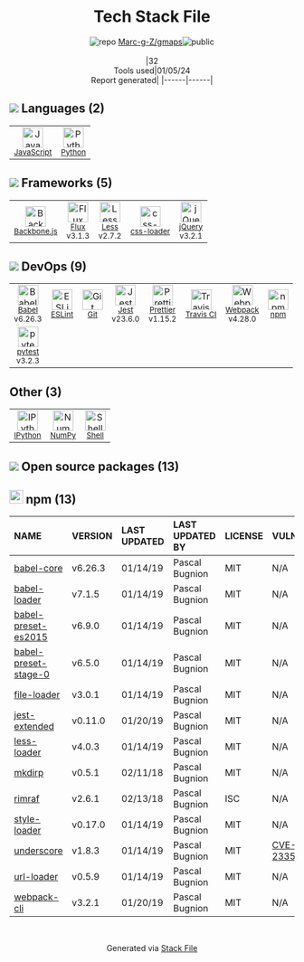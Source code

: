 <!--
&lt;--- Readme.md Snippet without images Start ---&gt;
## Tech Stack
Marc-g-Z/gmaps is built on the following main stack:

- [Jest](http://facebook.github.io/jest/) – Javascript Testing Framework
- [Python](https://www.python.org) – Languages
- [Backbone.js](http://backbonejs.org/) – Javascript MVC Frameworks
- [jQuery](http://jquery.com/) – Javascript UI Libraries
- [Less](http://lesscss.org/) – CSS Pre-processors / Extensions
- [JavaScript](https://developer.mozilla.org/en-US/docs/Web/JavaScript) – Languages
- [Flux](http://facebook.github.io/flux/) – Javascript UI Libraries
- [Webpack](http://webpack.js.org) – JS Build Tools / JS Task Runners
- [NumPy](http://www.numpy.org/) – Data Science Tools
- [Babel](http://babeljs.io/) – JavaScript Compilers
- [ESLint](http://eslint.org/) – Code Review
- [IPython](http://ipython.org/index.html) – Shells
- [pytest](http://pytest.org/latest/) – Testing Frameworks
- [Shell](https://en.wikipedia.org/wiki/Shell_script) – Shells
- [Prettier](https://prettier.io/) – Code Review
- [css-loader](https://github.com/webpack-contrib/css-loader) – CSS Pre-processors / Extensions
- [Travis CI](http://travis-ci.com/) – Continuous Integration

Full tech stack [here](/techstack.md)

&lt;--- Readme.md Snippet without images End ---&gt;

&lt;--- Readme.md Snippet with images Start ---&gt;
## Tech Stack
Marc-g-Z/gmaps is built on the following main stack:

- <img width='25' height='25' src='https://img.stackshare.io/service/830/jest.png' alt='Jest'/> [Jest](http://facebook.github.io/jest/) – Javascript Testing Framework
- <img width='25' height='25' src='https://img.stackshare.io/service/993/pUBY5pVj.png' alt='Python'/> [Python](https://www.python.org) – Languages
- <img width='25' height='25' src='https://img.stackshare.io/service/1017/Screen_Shot_2012-04-28_at_8.52.15_PM.png' alt='Backbone.js'/> [Backbone.js](http://backbonejs.org/) – Javascript MVC Frameworks
- <img width='25' height='25' src='https://img.stackshare.io/service/1021/lxEKmMnB_400x400.jpg' alt='jQuery'/> [jQuery](http://jquery.com/) – Javascript UI Libraries
- <img width='25' height='25' src='https://img.stackshare.io/service/1170/default_957cbc0168b4d37265e264469c888f776e57f42c.png' alt='Less'/> [Less](http://lesscss.org/) – CSS Pre-processors / Extensions
- <img width='25' height='25' src='https://img.stackshare.io/service/1209/javascript.jpeg' alt='JavaScript'/> [JavaScript](https://developer.mozilla.org/en-US/docs/Web/JavaScript) – Languages
- <img width='25' height='25' src='https://img.stackshare.io/service/1275/flux.png' alt='Flux'/> [Flux](http://facebook.github.io/flux/) – Javascript UI Libraries
- <img width='25' height='25' src='https://img.stackshare.io/service/1682/IMG_4636.PNG' alt='Webpack'/> [Webpack](http://webpack.js.org) – JS Build Tools / JS Task Runners
- <img width='25' height='25' src='https://img.stackshare.io/service/2179/default_332f874a2edb2686f578aa6389313efcea1eec41.png' alt='NumPy'/> [NumPy](http://www.numpy.org/) – Data Science Tools
- <img width='25' height='25' src='https://img.stackshare.io/service/2739/-1wfGjNw.png' alt='Babel'/> [Babel](http://babeljs.io/) – JavaScript Compilers
- <img width='25' height='25' src='https://img.stackshare.io/service/3337/Q4L7Jncy.jpg' alt='ESLint'/> [ESLint](http://eslint.org/) – Code Review
- <img width='25' height='25' src='https://img.stackshare.io/service/4477/820a0bb9a44fe5a1d640993ab1e6fd84_400x400.png' alt='IPython'/> [IPython](http://ipython.org/index.html) – Shells
- <img width='25' height='25' src='https://img.stackshare.io/service/4586/Lu99Qe0Z_400x400.png' alt='pytest'/> [pytest](http://pytest.org/latest/) – Testing Frameworks
- <img width='25' height='25' src='https://img.stackshare.io/service/4631/default_c2062d40130562bdc836c13dbca02d318205a962.png' alt='Shell'/> [Shell](https://en.wikipedia.org/wiki/Shell_script) – Shells
- <img width='25' height='25' src='https://img.stackshare.io/service/7035/default_66f265943abed56bcdbfca1c866a4261b1fbb063.jpg' alt='Prettier'/> [Prettier](https://prettier.io/) – Code Review
- <img width='25' height='25' src='https://img.stackshare.io/service/8074/default_d2b16fd6997fb2e164de645a34f9b8d5a880d999.png' alt='css-loader'/> [css-loader](https://github.com/webpack-contrib/css-loader) – CSS Pre-processors / Extensions
- <img width='25' height='25' src='https://img.stackshare.io/service/460/Lu6cGu0z_400x400.png' alt='Travis CI'/> [Travis CI](http://travis-ci.com/) – Continuous Integration

Full tech stack [here](/techstack.md)

&lt;--- Readme.md Snippet with images End ---&gt;
-->
<div align="center">

# Tech Stack File
![](https://img.stackshare.io/repo.svg "repo") [Marc-g-Z/gmaps](https://github.com/Marc-g-Z/gmaps)![](https://img.stackshare.io/public_badge.svg "public")
<br/><br/>
|32<br/>Tools used|01/05/24 <br/>Report generated|
|------|------|
</div>

## <img src='https://img.stackshare.io/languages.svg'/> Languages (2)
<table><tr>
  <td align='center'>
  <img width='36' height='36' src='https://img.stackshare.io/service/1209/javascript.jpeg' alt='JavaScript'>
  <br>
  <sub><a href="https://developer.mozilla.org/en-US/docs/Web/JavaScript">JavaScript</a></sub>
  <br>
  <sub></sub>
</td>

<td align='center'>
  <img width='36' height='36' src='https://img.stackshare.io/service/993/pUBY5pVj.png' alt='Python'>
  <br>
  <sub><a href="https://www.python.org">Python</a></sub>
  <br>
  <sub></sub>
</td>

</tr>
</table>

## <img src='https://img.stackshare.io/frameworks.svg'/> Frameworks (5)
<table><tr>
  <td align='center'>
  <img width='36' height='36' src='https://img.stackshare.io/service/1017/Screen_Shot_2012-04-28_at_8.52.15_PM.png' alt='Backbone.js'>
  <br>
  <sub><a href="http://backbonejs.org/">Backbone.js</a></sub>
  <br>
  <sub></sub>
</td>

<td align='center'>
  <img width='36' height='36' src='https://img.stackshare.io/service/1275/flux.png' alt='Flux'>
  <br>
  <sub><a href="http://facebook.github.io/flux/">Flux</a></sub>
  <br>
  <sub>v3.1.3</sub>
</td>

<td align='center'>
  <img width='36' height='36' src='https://img.stackshare.io/service/1170/default_957cbc0168b4d37265e264469c888f776e57f42c.png' alt='Less'>
  <br>
  <sub><a href="http://lesscss.org/">Less</a></sub>
  <br>
  <sub>v2.7.2</sub>
</td>

<td align='center'>
  <img width='36' height='36' src='https://img.stackshare.io/service/8074/default_d2b16fd6997fb2e164de645a34f9b8d5a880d999.png' alt='css-loader'>
  <br>
  <sub><a href="https://github.com/webpack-contrib/css-loader">css-loader</a></sub>
  <br>
  <sub></sub>
</td>

<td align='center'>
  <img width='36' height='36' src='https://img.stackshare.io/service/1021/lxEKmMnB_400x400.jpg' alt='jQuery'>
  <br>
  <sub><a href="http://jquery.com/">jQuery</a></sub>
  <br>
  <sub>v3.2.1</sub>
</td>

</tr>
</table>

## <img src='https://img.stackshare.io/devops.svg'/> DevOps (9)
<table><tr>
  <td align='center'>
  <img width='36' height='36' src='https://img.stackshare.io/service/2739/-1wfGjNw.png' alt='Babel'>
  <br>
  <sub><a href="http://babeljs.io/">Babel</a></sub>
  <br>
  <sub>v6.26.3</sub>
</td>

<td align='center'>
  <img width='36' height='36' src='https://img.stackshare.io/service/3337/Q4L7Jncy.jpg' alt='ESLint'>
  <br>
  <sub><a href="http://eslint.org/">ESLint</a></sub>
  <br>
  <sub></sub>
</td>

<td align='center'>
  <img width='36' height='36' src='https://img.stackshare.io/service/1046/git.png' alt='Git'>
  <br>
  <sub><a href="http://git-scm.com/">Git</a></sub>
  <br>
  <sub></sub>
</td>

<td align='center'>
  <img width='36' height='36' src='https://img.stackshare.io/service/830/jest.png' alt='Jest'>
  <br>
  <sub><a href="http://facebook.github.io/jest/">Jest</a></sub>
  <br>
  <sub>v23.6.0</sub>
</td>

<td align='center'>
  <img width='36' height='36' src='https://img.stackshare.io/service/7035/default_66f265943abed56bcdbfca1c866a4261b1fbb063.jpg' alt='Prettier'>
  <br>
  <sub><a href="https://prettier.io/">Prettier</a></sub>
  <br>
  <sub>v1.15.2</sub>
</td>

<td align='center'>
  <img width='36' height='36' src='https://img.stackshare.io/service/460/Lu6cGu0z_400x400.png' alt='Travis CI'>
  <br>
  <sub><a href="http://travis-ci.com/">Travis CI</a></sub>
  <br>
  <sub></sub>
</td>

<td align='center'>
  <img width='36' height='36' src='https://img.stackshare.io/service/1682/IMG_4636.PNG' alt='Webpack'>
  <br>
  <sub><a href="http://webpack.js.org">Webpack</a></sub>
  <br>
  <sub>v4.28.0</sub>
</td>

<td align='center'>
  <img width='36' height='36' src='https://img.stackshare.io/service/1120/lejvzrnlpb308aftn31u.png' alt='npm'>
  <br>
  <sub><a href="https://www.npmjs.com/">npm</a></sub>
  <br>
  <sub></sub>
</td>

</tr>
<tr>
  <td align='center'>
  <img width='36' height='36' src='https://img.stackshare.io/service/4586/Lu99Qe0Z_400x400.png' alt='pytest'>
  <br>
  <sub><a href="http://pytest.org/latest/">pytest</a></sub>
  <br>
  <sub>v3.2.3</sub>
</td>

</tr>
</table>

## Other (3)
<table><tr>
  <td align='center'>
  <img width='36' height='36' src='https://img.stackshare.io/service/4477/820a0bb9a44fe5a1d640993ab1e6fd84_400x400.png' alt='IPython'>
  <br>
  <sub><a href="http://ipython.org/index.html">IPython</a></sub>
  <br>
  <sub></sub>
</td>

<td align='center'>
  <img width='36' height='36' src='https://img.stackshare.io/service/2179/default_332f874a2edb2686f578aa6389313efcea1eec41.png' alt='NumPy'>
  <br>
  <sub><a href="http://www.numpy.org/">NumPy</a></sub>
  <br>
  <sub></sub>
</td>

<td align='center'>
  <img width='36' height='36' src='https://img.stackshare.io/service/4631/default_c2062d40130562bdc836c13dbca02d318205a962.png' alt='Shell'>
  <br>
  <sub><a href="https://en.wikipedia.org/wiki/Shell_script">Shell</a></sub>
  <br>
  <sub></sub>
</td>

</tr>
</table>


## <img src='https://img.stackshare.io/group.svg' /> Open source packages (13)</h2>

## <img width='24' height='24' src='https://img.stackshare.io/service/1120/lejvzrnlpb308aftn31u.png'/> npm (13)

|NAME|VERSION|LAST UPDATED|LAST UPDATED BY|LICENSE|VULNERABILITIES|
|:------|:------|:------|:------|:------|:------|
|[babel-core](https://www.npmjs.com/babel-core)|v6.26.3|01/14/19|Pascal Bugnion |MIT|N/A|
|[babel-loader](https://www.npmjs.com/babel-loader)|v7.1.5|01/14/19|Pascal Bugnion |MIT|N/A|
|[babel-preset-es2015](https://www.npmjs.com/babel-preset-es2015)|v6.9.0|01/14/19|Pascal Bugnion |MIT|N/A|
|[babel-preset-stage-0](https://www.npmjs.com/babel-preset-stage-0)|v6.5.0|01/14/19|Pascal Bugnion |MIT|N/A|
|[file-loader](https://www.npmjs.com/file-loader)|v3.0.1|01/14/19|Pascal Bugnion |MIT|N/A|
|[jest-extended](https://www.npmjs.com/jest-extended)|v0.11.0|01/20/19|Pascal Bugnion |MIT|N/A|
|[less-loader](https://www.npmjs.com/less-loader)|v4.0.3|01/14/19|Pascal Bugnion |MIT|N/A|
|[mkdirp](https://www.npmjs.com/mkdirp)|v0.5.1|02/11/18|Pascal Bugnion |MIT|N/A|
|[rimraf](https://www.npmjs.com/rimraf)|v2.6.1|02/13/18|Pascal Bugnion |ISC|N/A|
|[style-loader](https://www.npmjs.com/style-loader)|v0.17.0|01/14/19|Pascal Bugnion |MIT|N/A|
|[underscore](https://www.npmjs.com/underscore)|v1.8.3|01/14/19|Pascal Bugnion |MIT|[CVE-2021-23358](https://github.com/advisories/GHSA-cf4h-3jhx-xvhq) (Critical)|
|[url-loader](https://www.npmjs.com/url-loader)|v0.5.9|01/14/19|Pascal Bugnion |MIT|N/A|
|[webpack-cli](https://www.npmjs.com/webpack-cli)|v3.2.1|01/20/19|Pascal Bugnion |MIT|N/A|

<br/>
<div align='center'>

Generated via [Stack File](https://github.com/marketplace/stack-file)
